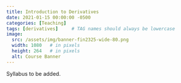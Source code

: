 ```yaml
---
title: Introduction to Derivatives
date: 2021-01-15 00:00:00 -0500
categories: [Teaching]
tags: [derivatives]     # TAG names should always be lowercase
image:
  src: /assets/img/banner-fin2325-wide-80.png
  width: 1080   # in pixels
  height: 264   # in pixels
  alt: Course Banner
---
```


Syllabus to be added.
